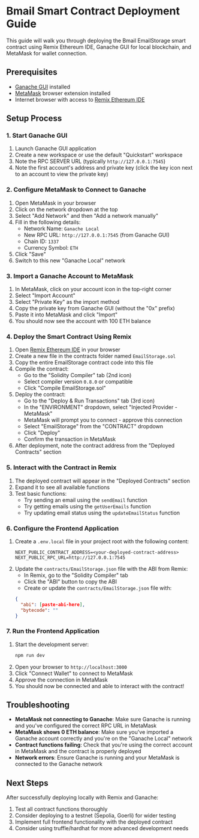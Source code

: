 # Bmail Smart Contract Deployment Guide

This guide will walk you through deploying the Bmail EmailStorage smart contract using Remix Ethereum IDE, Ganache GUI for local blockchain, and MetaMask for wallet connection.

## Prerequisites

- [Ganache GUI](https://trufflesuite.com/ganache/) installed
- [MetaMask](https://metamask.io/download/) browser extension installed
- Internet browser with access to [Remix Ethereum IDE](https://remix.ethereum.org/)

## Setup Process

### 1. Start Ganache GUI

1. Launch Ganache GUI application
2. Create a new workspace or use the default "Quickstart" workspace
3. Note the RPC SERVER URL (typically `http://127.0.0.1:7545`)
4. Note the first account's address and private key (click the key icon next to an account to view the private key)

### 2. Configure MetaMask to Connect to Ganache

1. Open MetaMask in your browser
2. Click on the network dropdown at the top
3. Select "Add Network" and then "Add a network manually"
4. Fill in the following details:
   - Network Name: `Ganache Local`
   - New RPC URL: `http://127.0.0.1:7545` (from Ganache GUI)
   - Chain ID: `1337`
   - Currency Symbol: `ETH`
5. Click "Save"
6. Switch to this new "Ganache Local" network

### 3. Import a Ganache Account to MetaMask

1. In MetaMask, click on your account icon in the top-right corner
2. Select "Import Account"
3. Select "Private Key" as the import method
4. Copy the private key from Ganache GUI (without the "0x" prefix)
5. Paste it into MetaMask and click "Import"
6. You should now see the account with 100 ETH balance

### 4. Deploy the Smart Contract Using Remix

1. Open [Remix Ethereum IDE](https://remix.ethereum.org/) in your browser
2. Create a new file in the contracts folder named `EmailStorage.sol`
3. Copy the entire EmailStorage contract code into this file
4. Compile the contract:
   - Go to the "Solidity Compiler" tab (2nd icon)
   - Select compiler version `0.8.0` or compatible
   - Click "Compile EmailStorage.sol"
5. Deploy the contract:
   - Go to the "Deploy & Run Transactions" tab (3rd icon)
   - In the "ENVIRONMENT" dropdown, select "Injected Provider - MetaMask"
   - MetaMask will prompt you to connect - approve this connection
   - Select "EmailStorage" from the "CONTRACT" dropdown
   - Click "Deploy"
   - Confirm the transaction in MetaMask
6. After deployment, note the contract address from the "Deployed Contracts" section

### 5. Interact with the Contract in Remix

1. The deployed contract will appear in the "Deployed Contracts" section
2. Expand it to see all available functions
3. Test basic functions:
   - Try sending an email using the `sendEmail` function
   - Try getting emails using the `getUserEmails` function
   - Try updating email status using the `updateEmailStatus` function

### 6. Configure the Frontend Application

1. Create a `.env.local` file in your project root with the following content:
   ```
   NEXT_PUBLIC_CONTRACT_ADDRESS=<your-deployed-contract-address>
   NEXT_PUBLIC_RPC_URL=http://127.0.0.1:7545
   ```
2. Update the `contracts/EmailStorage.json` file with the ABI from Remix:
   - In Remix, go to the "Solidity Compiler" tab
   - Click the "ABI" button to copy the ABI
   - Create or update the `contracts/EmailStorage.json` file with:
   ```json
   {
     "abi": [paste-abi-here],
     "bytecode": ""
   }
   ```

### 7. Run the Frontend Application

1. Start the development server:
   ```bash
   npm run dev
   ```
2. Open your browser to `http://localhost:3000`
3. Click "Connect Wallet" to connect to MetaMask
4. Approve the connection in MetaMask
5. You should now be connected and able to interact with the contract!

## Troubleshooting

- **MetaMask not connecting to Ganache**: Make sure Ganache is running and you've configured the correct RPC URL in MetaMask
- **MetaMask shows 0 ETH balance**: Make sure you've imported a Ganache account correctly and you're on the "Ganache Local" network
- **Contract functions failing**: Check that you're using the correct account in MetaMask and the contract is properly deployed
- **Network errors**: Ensure Ganache is running and your MetaMask is connected to the Ganache network

## Next Steps

After successfully deploying locally with Remix and Ganache:

1. Test all contract functions thoroughly
2. Consider deploying to a testnet (Sepolia, Goerli) for wider testing
3. Implement full frontend functionality with the deployed contract
4. Consider using truffle/hardhat for more advanced development needs
